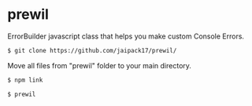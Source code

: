# prewil
ErrorBuilder javascript class that helps you make custom Console Errors.

```bash
$ git clone https://github.com/jaipack17/prewil/
```

Move all files from "prewil" folder to your main directory.

```bash
$ npm link
```

```bash
$ prewil
```
